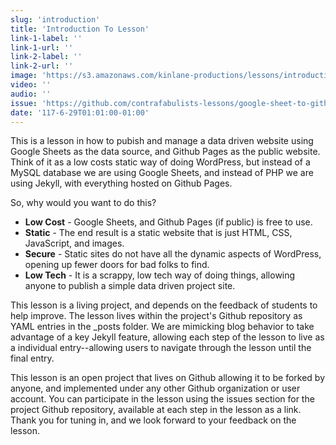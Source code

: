 ```yaml
---
slug: 'introduction'
title: 'Introduction To Lesson'
link-1-label: ''
link-1-url: ''
link-2-label: ''
link-2-url: ''
image: 'https://s3.amazonaws.com/kinlane-productions/lessons/introduction.png'
video: ''
audio: ''
issue: 'https://github.com/contrafabulists-lessons/google-sheet-to-github-website/issues/2'
date: '117-6-29T01:01:00-01:00'
---
```

This is a lesson in how to pubish and manage a data driven website using Google Sheets as the data source, and Github Pages as the public website. Think of it as a low costs static way of doing WordPress, but instead of a MySQL database we are using Google Sheets, and instead of PHP we are using Jekyll, with everything hosted on Github Pages. 

So, why would you want to do this?

- **Low Cost** - Google Sheets, and Github Pages (if public) is free to use.
- **Static** - The end result is a static website that is just HTML, CSS, JavaScript, and images.
- **Secure** - Static sites do not have all the dynamic aspects of WordPress, opening up fewer doors for bad folks to find.
- **Low Tech** - It is a scrappy, low tech way of doing things, allowing anyone to publish a simple data driven project site.

This lesson is a living project, and depends on the feedback of students to help improve. The lesson lives within the project's Github repository as YAML entries in the _posts folder. We are mimicking blog behavior to take advantage of a key Jekyll feature, allowing each step of the lesson to live as a individual entry--allowing users to navigate through the lesson until the final entry. 

This lesson is an open project that lives on Github allowing it to be forked by anyone, and implemented under any other Github organization or user account. You can participate in the lesson  using the issues section for the project Github repository, available at each step in the lesson as a link. Thank you for tuning in, and we look forward to your feedback on the lesson.
